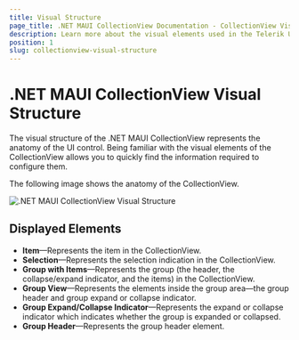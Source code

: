 ```yaml
---
title: Visual Structure
page_title: .NET MAUI CollectionView Documentation - CollectionView Visual Structure
description: Learn more about the visual elements used in the Telerik UI for .NET MAUI CollectionView control.
position: 1
slug: collectionview-visual-structure
---
```


# .NET MAUI CollectionView Visual Structure

The visual structure of the .NET MAUI CollectionView represents the anatomy of the UI control. Being familiar with the visual elements of the CollectionView allows you to quickly find the information required to configure them.

The following image shows the anatomy of the CollectionView.

![.NET MAUI CollectionView Visual Structure](images/collectionview-visual-structure.png "Visual elements of CollectionView control")

## Displayed Elements

- **Item**&mdash;Represents the item in the CollectionView.
- **Selection**&mdash;Represents the selection indication in the CollectionView.
- **Group with Items**&mdash;Represents the group (the header, the collapse/expand indicator, and the items) in the CollectionView.
- **Group View**&mdash;Represents the elements inside the group area&mdash;the group header and group expand or collapse indicator.
- **Group Expand/Collapse Indicator**&mdash;Represents the expand or collapse indicator which indicates whether the group is expanded or collapsed.
- **Group Header**&mdash;Represents the group header element.